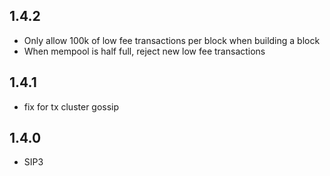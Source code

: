 
## 1.4.2

* Only allow 100k of low fee transactions per block when building a block
* When mempool is half full, reject new low fee transactions

## 1.4.1

* fix for tx cluster gossip

## 1.4.0

* SIP3


